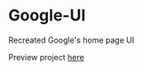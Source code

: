 # Google-UI
Recreated Google's home page UI

Preview project [here](https://codestronomer.github.io/codenaut.googleui.io/)
